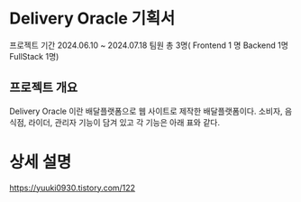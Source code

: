 # Delivery Oracle 기획서

프로젝트 기간
2024.06.10 ~ 2024.07.18
팀원 총 3명( Frontend 1 명 Backend 1명 FullStack 1명)

## 프로젝트 개요
Delivery Oracle 이란 배달플랫폼으로 웹 사이트로 제작한 배달플랫폼이다.
소비자, 음식점, 라이더, 관리자 기능이 담겨 있고 각 기능은 아래 표와 같다.



# 상세 설명

https://yuuki0930.tistory.com/122
